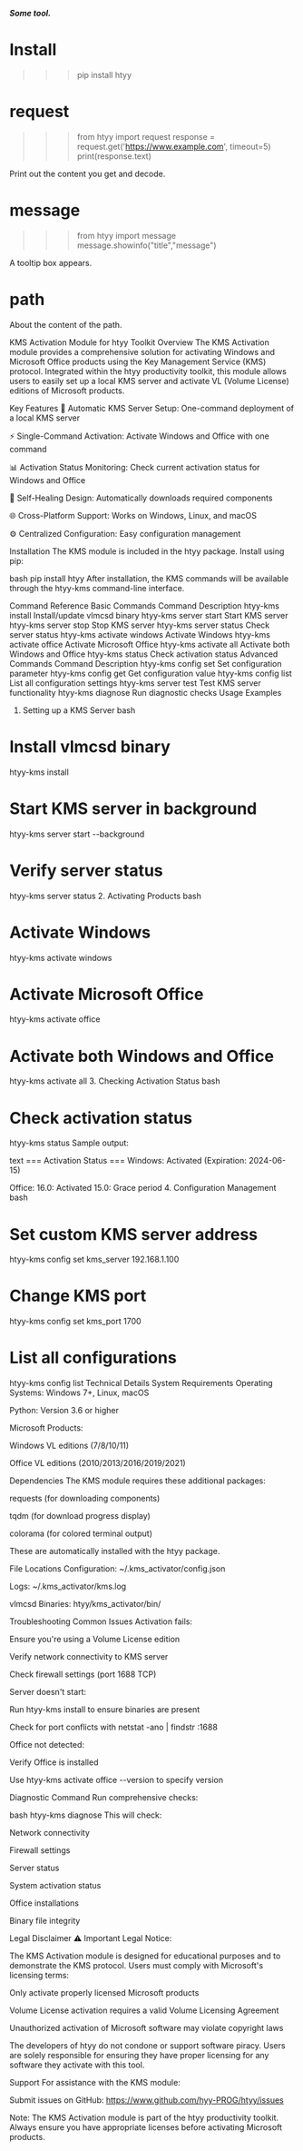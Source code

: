 ***Some tool.***

# Install
>>> pip install htyy

# request
>>> from htyy import request
>>> response = request.get('https://www.example.com', timeout=5)
>>> print(response.text)

Print out the content you get and decode.

# message
>>> from htyy import message
>>> message.showinfo("title","message")

A tooltip box appears.

# path
About the content of the path.

KMS Activation Module for htyy Toolkit
Overview
The KMS Activation module provides a comprehensive solution for activating Windows and Microsoft Office products using the Key Management Service (KMS) protocol. Integrated within the htyy productivity toolkit, this module allows users to easily set up a local KMS server and activate VL (Volume License) editions of Microsoft products.

Key Features
🚀 Automatic KMS Server Setup: One-command deployment of a local KMS server

⚡ Single-Command Activation: Activate Windows and Office with one command

📊 Activation Status Monitoring: Check current activation status for Windows and Office

🔧 Self-Healing Design: Automatically downloads required components

🌐 Cross-Platform Support: Works on Windows, Linux, and macOS

⚙️ Centralized Configuration: Easy configuration management

Installation
The KMS module is included in the htyy package. Install using pip:

bash
pip install htyy
After installation, the KMS commands will be available through the htyy-kms command-line interface.

Command Reference
Basic Commands
Command	Description
htyy-kms install	Install/update vlmcsd binary
htyy-kms server start	Start KMS server
htyy-kms server stop	Stop KMS server
htyy-kms server status	Check server status
htyy-kms activate windows	Activate Windows
htyy-kms activate office	Activate Microsoft Office
htyy-kms activate all	Activate both Windows and Office
htyy-kms status	Check activation status
Advanced Commands
Command	Description
htyy-kms config set <key> <value>	Set configuration parameter
htyy-kms config get <key>	Get configuration value
htyy-kms config list	List all configuration settings
htyy-kms server test	Test KMS server functionality
htyy-kms diagnose	Run diagnostic checks
Usage Examples
1. Setting up a KMS Server
bash
# Install vlmcsd binary
htyy-kms install

# Start KMS server in background
htyy-kms server start --background

# Verify server status
htyy-kms server status
2. Activating Products
bash
# Activate Windows
htyy-kms activate windows

# Activate Microsoft Office
htyy-kms activate office

# Activate both Windows and Office
htyy-kms activate all
3. Checking Activation Status
bash
# Check activation status
htyy-kms status
Sample output:

text
=== Activation Status ===
Windows: Activated (Expiration: 2024-06-15)

Office:
  16.0: Activated
  15.0: Grace period
4. Configuration Management
bash
# Set custom KMS server address
htyy-kms config set kms_server 192.168.1.100

# Change KMS port
htyy-kms config set kms_port 1700

# List all configurations
htyy-kms config list
Technical Details
System Requirements
Operating Systems: Windows 7+, Linux, macOS

Python: Version 3.6 or higher

Microsoft Products:

Windows VL editions (7/8/10/11)

Office VL editions (2010/2013/2016/2019/2021)

Dependencies
The KMS module requires these additional packages:

requests (for downloading components)

tqdm (for download progress display)

colorama (for colored terminal output)

These are automatically installed with the htyy package.

File Locations
Configuration: ~/.kms_activator/config.json

Logs: ~/.kms_activator/kms.log

vlmcsd Binaries: htyy/kms_activator/bin/

Troubleshooting
Common Issues
Activation fails:

Ensure you're using a Volume License edition

Verify network connectivity to KMS server

Check firewall settings (port 1688 TCP)

Server doesn't start:

Run htyy-kms install to ensure binaries are present

Check for port conflicts with netstat -ano | findstr :1688

Office not detected:

Verify Office is installed

Use htyy-kms activate office --version <version> to specify version

Diagnostic Command
Run comprehensive checks:

bash
htyy-kms diagnose
This will check:

Network connectivity

Firewall settings

Server status

System activation status

Office installations

Binary file integrity

Legal Disclaimer
⚠️ Important Legal Notice:

The KMS Activation module is designed for educational purposes and to demonstrate the KMS protocol. Users must comply with Microsoft's licensing terms:

Only activate properly licensed Microsoft products

Volume License activation requires a valid Volume Licensing Agreement

Unauthorized activation of Microsoft software may violate copyright laws

The developers of htyy do not condone or support software piracy. Users are solely responsible for ensuring they have proper licensing for any software they activate with this tool.

Support
For assistance with the KMS module:

Submit issues on GitHub: https://www.github.com/hyy-PROG/htyy/issues

Note: The KMS Activation module is part of the htyy productivity toolkit. Always ensure you have appropriate licenses before activating Microsoft products.